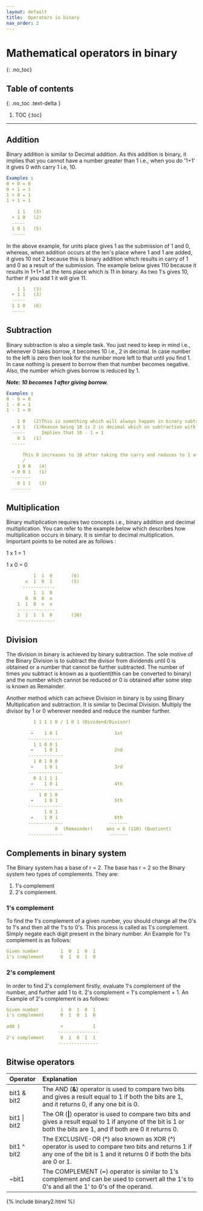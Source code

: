 ```yaml
---
layout: default
title:  Operators in binary
nav_order: 2
---
```

 
# Mathematical operators in binary
{: .no_toc} 
 
## Table of contents
{: .no_toc .text-delta }
 
1. TOC
{:toc}
 
---
 
## Addition
Binary addition is similar to Decimal addition. As this addition is binary, it implies that you cannot have a number 
greater than 1 i.e., when you do '1+1' it gives 0 with carry 1 i.e, 10.
```yaml 
Examples :
0 + 0 = 0
0 + 1 = 1
1 + 0 = 1
1 + 1 = 1
 
    1 1   (3)
  + 1 0   (2)
  -----
  1 0 1   (5)
  -----
```
In the above example, for units place gives 1 as the submission of 1 and 0, whereas, when addition occurs 
at the ten's place where 1 and 1 are added, it gives 10 not 2 because this is binary addition which results in 
carry of 1 and 0 as a result of the submission.
The example below gives 110 because it results in 1+1+1 at the tens place which is 11 in binary. As two 1's gives 
10, further if you add 1 it will give 11.
```yaml
    1 1   (3)
  + 1 1   (3)
  -----
  1 1 0   (6)
  -----
```
 
## Subtraction
Binary subtraction is also a simple task. You just need to keep in mind i.e., whenever 0 takes borrow, it becomes 10 i.e., 2 in decimal.
In case number to the left is zero then look for the number more left to that until you find 1.
In case nothing is present to borrow then that number becomes negative. Also, the number which gives borrow is reduced by 1.
 
**_Note: 10 becomes 1 after giving borrow._**
```yaml
Examples :
0 - 0 = 0
1 - 0 = 1
1 - 1 = 0
 
    1 0   (2)This is something which will always happen in binary subtraction. Keep in mind i.e., 10-1=1
  - 0 1   (1)Reason being 10 is 2 in decimal which on subtraction with 1 gives 1.
  -----      Implies that 10 - 1 = 1
    0 1   (1)
  -----
 
      This 0 increases to 10 after taking the carry and reduces to 1 after giving the borrow.
      /
    1 0 0   (4)
  - 0 0 1   (1)
  -------
    0 1 1   (3)
  -------
```
 
## Multiplication
Binary multiplication requires two concepts i.e., binary addition and decimal multiplication. You can refer to the example below which 
describes how multiplication occurs in binary. It is similar to decimal multiplication. Important points to be noted are as follows :
 
1 x 1 = 1
 
1 x 0 = 0
```yaml
          1  1  0       (6)
       x  1  0  1       (5)
      ------------
          1  1  0
       0  0  0  x
    1  1  0  x  x
    --------------
    1  1  1  1  0       (30)
    --------------
```
 
## Division
The division in binary is achieved by binary subtraction. The sole motive of the Binary Division is to subtract the divisor from dividends 
until 0 is obtained or a number that cannot be further subtracted. The number of times you subtract is known as a quotient(this can be converted to binary) and the number which cannot be reduced or 0 is obtained after some step is known as Remainder.
 
Another method which can achieve Division in binary is by using Binary Multiplication and subtraction. It is similar 
to Decimal Division. Multiply the divisor by 1 or 0 wherever needed and reduce the number further.
```yaml
          1 1 1 1 0 / 1 0 1 (Dividend/Divisor)
  
         -    1 0 1                     1st
        -------------
          1 1 0 0 1
         -    1 0 1                     2nd
        -------------
          1 0 1 0 0
         -    1 0 1                     3rd
        -------------
          0 1 1 1 1
         -    1 0 1                     4th
        -------------
            1 0 1 0
         -    1 0 1                     5th
        -------------
              1 0 1
         -    1 0 1                     6th
        -------------                 -------
                  0  (Remainder)     ans = 6 (110) (Quotient)
        -------------                 -------
```
 
## Complements in binary system
 
The Binary system has a base of r = 2.
The base has r = 2 so the Binary system two types of complements. They are:
1. 1's complement 
2. 2's complement.
 
### 1's complement

To find the 1's complement of a given number, you should change all the 0's to 1's and then all the 1's to 0's. This process is called as 1's complement. Simply negate each digit present in the binary number.
An Example for 1's complement is as follows:

```yaml
Given number        1  0  1  0  1
1's complement      0  1  0  1  0
```
### 2's complement
 
In order to find 2's complement firstly, evaluate 1's complement of the number, and further add 1 to it.
2's complement = 1's complement + 1.
An Example of 2's complement is as follows:
 
```yaml
Given number        1  0  1  0  1
1's complement      0  1  0  1  0
 
add 1               +           1
                   ---------------
2's complement      0  1  0  1  1
                   ---------------
```
 
## Bitwise operators
 
|Operator   |    Explanation   |
|:---------|:----------------|
|bit1 & bit2 | The AND (**&**) operator is used to compare two bits and gives a result equal to 1 if both the bits are 1, and it returns 0, if any one bit is 0.|
|bit1 &#124; bit2 | The OR (**&#124;**) operator is used to compare two bits and gives a result equal to 1 if anyone of the bit is 1 or both the bits are 1, and if both are 0 it returns 0.|
|bit1 ^ bit2 | The EXCLUSIVE-OR (**^**) also known as XOR (**^**) operator is used to compare two bits and returns 1 if any one of the bit is 1 and it returns 0 if both the bits are 0 or 1.|
|~bit1 | The COMPLEMENT (**~**) operator is similar to 1's complement and can be used to convert all the 1's to 0's and all the 1' to 0's of the operand.|
 
 
{% include binary2.html %}



